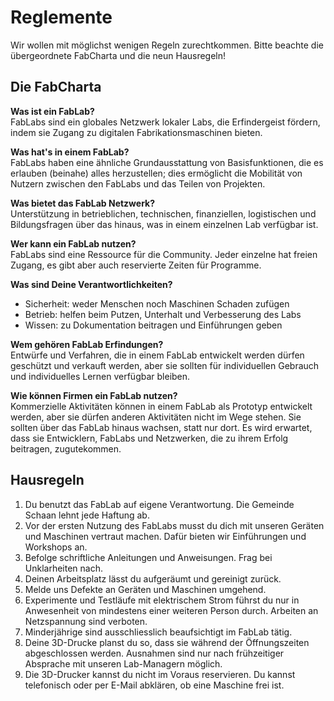 # Reglemente

Wir wollen mit möglichst wenigen Regeln zurechtkommen. Bitte beachte die übergeordnete FabCharta und die neun Hausregeln!


## Die FabCharta

**Was ist ein FabLab?**  
FabLabs sind ein globales Netzwerk lokaler Labs, die Erfindergeist fördern, indem sie Zugang zu digitalen Fabrikationsmaschinen bieten.

**Was hat's in einem FabLab?**  
FabLabs haben eine ähnliche Grundausstattung von Basisfunktionen, die es erlauben (beinahe) alles herzustellen; dies ermöglicht die Mobilität von Nutzern zwischen den FabLabs und das Teilen von Projekten.

**Was bietet das FabLab Netzwerk?**  
Unterstützung in betrieblichen, technischen, finanziellen, logistischen und Bildungsfragen über das hinaus, was in einem einzelnen Lab verfügbar ist.

**Wer kann ein FabLab nutzen?**  
FabLabs sind eine Ressource für die Community. Jeder einzelne hat freien Zugang, es gibt aber auch reservierte Zeiten für Programme.

**Was sind Deine Verantwortlichkeiten?**

- Sicherheit: weder Menschen noch Maschinen Schaden zufügen
- Betrieb: helfen beim Putzen, Unterhalt und Verbesserung des Labs
- Wissen: zu Dokumentation beitragen und Einführungen geben

**Wem gehören FabLab Erfindungen?**  
Entwürfe und Verfahren, die in einem FabLab entwickelt werden dürfen geschützt und verkauft werden, aber sie sollten für individuellen Gebrauch und individuelles Lernen verfügbar bleiben.

**Wie können Firmen ein FabLab nutzen?**  
Kommerzielle Aktivitäten können in einem FabLab als Prototyp entwickelt werden, aber sie dürfen anderen Aktivitäten nicht im Wege stehen. Sie sollten über das FabLab hinaus wachsen, statt nur dort. Es wird erwartet, dass sie Entwicklern, FabLabs und Netzwerken, die zu ihrem Erfolg beitragen, zugutekommen.


## Hausregeln

1. Du benutzt das FabLab auf eigene Verantwortung. Die Gemeinde Schaan lehnt jede Haftung ab.  
2. Vor der ersten Nutzung des FabLabs musst du dich mit unseren Geräten und Maschinen vertraut machen. Dafür bieten wir Einführungen und Workshops an.  
3. Befolge schriftliche Anleitungen und Anweisungen. Frag bei Unklarheiten nach.  
4. Deinen Arbeitsplatz lässt du aufgeräumt und gereinigt zurück.  
5. Melde uns Defekte an Geräten und Maschinen umgehend.  
6. Experimente und Testläufe mit elektrischem Strom führst du nur in Anwesenheit von mindestens einer weiteren Person durch. Arbeiten an Netzspannung sind verboten.  
7. Minderjährige sind ausschliesslich beaufsichtigt im FabLab tätig.  
8. Deine 3D-Drucke planst du so, dass sie während der Öffnungszeiten abgeschlossen werden. Ausnahmen sind nur nach frühzeitiger Absprache mit unseren Lab-Managern möglich.  
9. Die 3D-Drucker kannst du nicht im Voraus reservieren. Du kannst telefonisch oder per E-Mail abklären, ob eine Maschine frei ist.
